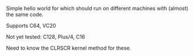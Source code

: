 Simple hello world for which should run on different machines with (almost) the same code.

Supports C64, VC20

Not yet tested:
C128, Plus/4, C16

Need to know the CLRSCR kernel method for these.
